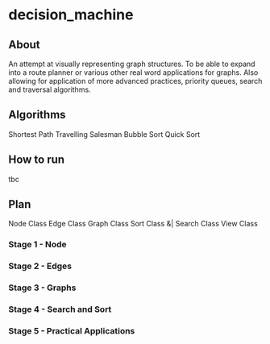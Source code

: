 # decision_machine

## About
An attempt at visually representing graph structures. To be able to expand into a route planner or various other real word applications for graphs. Also allowing for application of more advanced practices, priority queues, search and traversal algorithms. 

## Algorithms
Shortest Path
Travelling Salesman
Bubble Sort
Quick Sort 

## How to run
tbc

## Plan 
Node Class 
Edge Class
Graph Class
Sort Class &| Search Class
View Class
### Stage 1 - Node
### Stage 2 - Edges
### Stage 3 - Graphs
### Stage 4 - Search and Sort
### Stage 5 - Practical Applications
